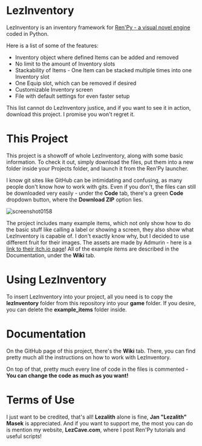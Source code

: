 # LezInventory
LezInventory is an inventory framework for [Ren'Py - a visual novel engine](https://www.renpy.org) coded in Python.

Here is a list of some of the features:
- Inventory object where defined Items can be added and removed
- No limit to the amount of Inventory slots
- Stackability of Items - One Item can be stacked multiple times into one Inventory slot
- One Equip slot, which can be removed if desired
- Customizable Inventory screen
- File with default settings for even faster setup

This list cannot do LezInventory justice, and if you want to see it in action, download this project. 
I promise you won't regret it.

# This Project
This project is a showoff of whole LezInventory, along with some basic information. 
To check it out, simply download the files, put them into a new folder inside your Projects folder, and launch it from the Ren'Py launcher.  

I know git sites like GitHub can be intimidating and confusing, as many people don't know how to work with gits.
Even if you don't, the files can still be downloaded very easily - under the **Code** tab, there's a green **Code** dropdown button, where the **Download ZIP** option lies.

![screenshot0158](https://user-images.githubusercontent.com/56970124/190859681-ef481fd7-b7d8-4ce0-b1db-1dde37c7b16e.png)

The project includes many example items, which not only show how to do the basic stuff like calling a label or showing a screen, they also show what LezInventory is capable of. I don't exactly know why, but I decided to use different fruit for their images. The assets are made by Admurin - here is a [link to their itch.io page](https://admurin.itch.io)!
All of the example items are described in the Documentation, under the **Wiki** tab.

# Using LezInventory
To insert LezInventory into your project, all you need is to copy the **lezInventory** folder from this repository into your **game** folder.
If you desire, you can delete the **example_items** folder inside.

# Documentation
On the GitHub page of this project, there's the **Wiki** tab.
There, you can find pretty much all the instructions on how to work with LezInventory.

On top of that, pretty much every line of code in the files is commented - **You can change the code as much as you want!**

# Terms of Use
I just want to be credited, that's all! **Lezalith** alone is fine, **Jan "Lezalith" Masek** is appreciated.
And if you want to support me, the most you can do is mention my website, **LezCave.com**, where I post Ren'Py tutorials and useful scripts!
